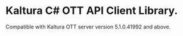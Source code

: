 # Kaltura C# OTT API Client Library.
Compatible with Kaltura OTT server version 5.1.0.41992 and above.
